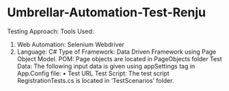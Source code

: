 # Umbrellar-Automation-Test-Renju
Testing Approach:
Tools Used: 
1.	Web Automation: Selenium Webdriver
2.	Language: C#
Type of Framework: Data Driven Framework using Page Object Model. 
POM: Page objects are located in PageObjects folder
Test Data: The following input data is given using appSettings tag in App.Config file:
•	Test URL
Test Script: The test script RegistrationTests.cs is located in ‘TestScenarios’ folder.
